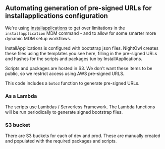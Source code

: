 Automating generation of pre-signed URLs for installapplications configuration
---

We're using [installapplications](https://github.com/erikng/installapplications) to get over limitations in the `installapplication` MDM command - and to allow for some smarter more dynamic MDM setup workflows.

InstallApplications is configured with bootstrap json files. NightOwl creates these files using the templates you see here, filling in the pre-signed URLs and hashes for the scripts and packages tun by InstallApplications.

Scripts and packages are hosted in S3. We don't want these items to be public, so we restrict access using AWS pre-signed URLS.

This code includes a `boto3` function to generate pre-signed URLs.

### As a Lambda

The scripts use Lambdas / Serverless Framework. The Lambda functions will be run periodically to generate signed bootstrap files.

### S3 bucket

There are S3 buckets for each of dev and prod. These are manually created and populated with the required packages and scripts.
